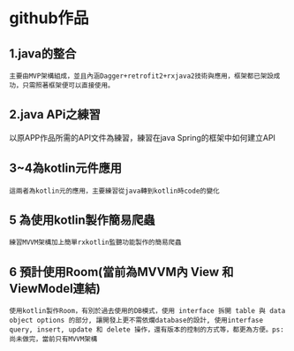 # github作品


## 1.java的整合
    主要由MVP架構組成，並且內涵Dagger+retrofit2+rxjava2技術與應用，框架都已架設成功，只需照著框架便可以直接使用。
## 2.java APi之練習
  以原APP作品所需的API文件為練習，練習在java Spring的框架中如何建立API
## 3~4為kotlin元件應用
    這兩者為kotlin元的應用，主要練習從java轉到kotlin時code的變化
## 5 為使用kotlin製作簡易爬蟲
    練習MVVM架構加上簡單rxkotlin監聽功能製作的簡易爬蟲
## 6 預計使用Room(當前為MVVM內 View 和 ViewModel連結)
    使用kotlin製作Room，有別於過去使用的DB模式，使用 interface 拆開 table 與 data object options 的部分, 讓開發上更不需依爛database的設計, 使用interfase query, insert, update 和 delete 操作，還有版本的控制的方式等，都更為方便。ps:尚未做完，當前只有MVVM架構

